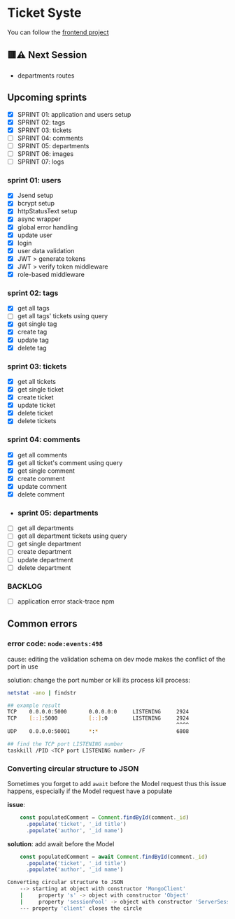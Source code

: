 # Ticket Syste

You can follow the [frontend project](https://github.com/sfwnisme/ticketing-**issue**)

## 🟥⚠️ Next Session

- departments routes

## Upcoming sprints

- [x] SPRINT 01: application and users setup
- [x] SPRINT 02: tags
- [x] SPRINT 03: tickets
- [ ] SPRINT 04: comments
- [ ] SPRINT 05: departments
- [ ] SPRINT 06: images
- [ ] SPRINT 07: logs

### sprint 01: users

- [x] Jsend setup
- [x] bcrypt setup
- [x] httpStatusText setup
- [x] async wrapper
- [x] global error handling
- [x] update user
- [x] login
- [x] user data validation
- [x] JWT > generate tokens
- [x] JWT > verify token middleware
- [x] role-based middleware

### sprint 02: tags

- [x] get all tags
- [ ] get all tags' tickets using query
- [x] get single tag
- [x] create tag
- [x] update tag
- [x] delete tag

### sprint 03: tickets

- [x] get all tickets
- [x] get single ticket
- [x] create ticket
- [x] update ticket
- [x] delete ticket
- [x] delete tickets

### sprint 04: comments

- [x] get all comments
- [x] get all ticket's comment using query
- [x] get single comment
- [x] create comment
- [x] update comment
- [x] delete comment

- ### sprint 05: departments

- [ ] get all departments
- [ ] get all department tickets using query
- [ ] get single department
- [ ] create department
- [ ] update department
- [ ] delete department

### BACKLOG

- [ ] application error stack-trace npm

## Common errors

### error code: `node:events:498`

cause: editing the validation schema on dev mode makes the conflict of the port in use

solution: change the port number or kill its process
kill process:

```bash
netstat -ano | findstr

## example result
TCP    0.0.0.0:5000       0.0.0.0:0     LISTENING     2924
TCP    [::]:5000          [::]:0        LISTENING     2924
                                                      ^^^^
UDP    0.0.0.0:50001      *:*                         6808

## find the TCP port LISTENING number
taskkill /PID <TCP port LISTENING number> /F
```

### Converting circular structure to JSON

Sometimes you forget to add `await` before the Model request thus this issue happens, especially if the Model request have a populate

**issue**:

```js
    const populatedComment = Comment.findById(comment._id)
      .populate('ticket', '_id title')
      .populate('author', '_id name')
```

**solution**: add await before the Model

```js
    const populatedComment = await Comment.findById(comment._id)
      .populate('ticket', '_id title')
      .populate('author', '_id name')
```

```bash
Converting circular structure to JSON
    --> starting at object with constructor 'MongoClient'
    |     property 's' -> object with constructor 'Object'
    |     property 'sessionPool' -> object with constructor 'ServerSessionPool'
    --- property 'client' closes the circle
```
